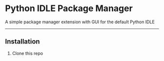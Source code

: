 # Python IDLE Package Manager
A simple package manager extension with GUI for the default Python IDLE
____
## Installation
1. Clone this repo
